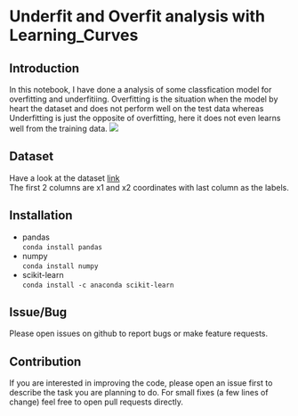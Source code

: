 # Underfit and Overfit analysis with Learning_Curves

## Introduction
In this notebook, I have done a analysis of some classfication model for overfitting and underfitiing. Overfitting is the situation when the model by heart the dataset and does not perform well on the test data whereas Underfitting is just the opposite of overfitting, here it does not even learns well from the training data. 
<img src="https://cdn-images-1.medium.com/max/1125/1*_7OPgojau8hkiPUiHoGK_w.png">

## Dataset
Have a look at the dataset [link](https://github.com/rajatsharma369007/Underfit_and_Overfit_analysis_with_Learning_Curves/blob/master/data.csv)  
The first 2 columns are x1 and x2 coordinates with last column as the labels.

## Installation
* pandas  
<code>conda install pandas</code>
* numpy  
<code>conda install numpy</code>
* scikit-learn  
<code>conda install -c anaconda scikit-learn</code>

## Issue/Bug
Please open issues on github to report bugs or make feature requests.

## Contribution
If you are interested in improving the code, please open an issue first to describe the task you are planning to do. For small fixes (a few lines of change) feel free to open pull requests directly.


